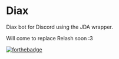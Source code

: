 # Diax
Diax bot for Discord using the JDA wrapper.

Will come to replace Relash soon :3

[![forthebadge](http://forthebadge.com/images/badges/built-by-developers.svg)](http://forthebadge.com)
